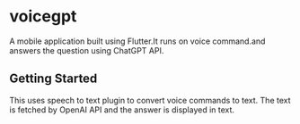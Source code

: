 # voicegpt

A mobile application built using Flutter.It runs on voice command.and answers the question using ChatGPT API.

## Getting Started
This uses speech to text plugin to convert voice commands to text.
The text is fetched by OpenAI API and the answer is displayed in text.
